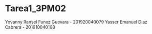 # Tarea1_3PM02
Yovanny Ransel Funez Guevara - 201920040079
Yasser Emanuel Diaz Cabrera -  201910040168
